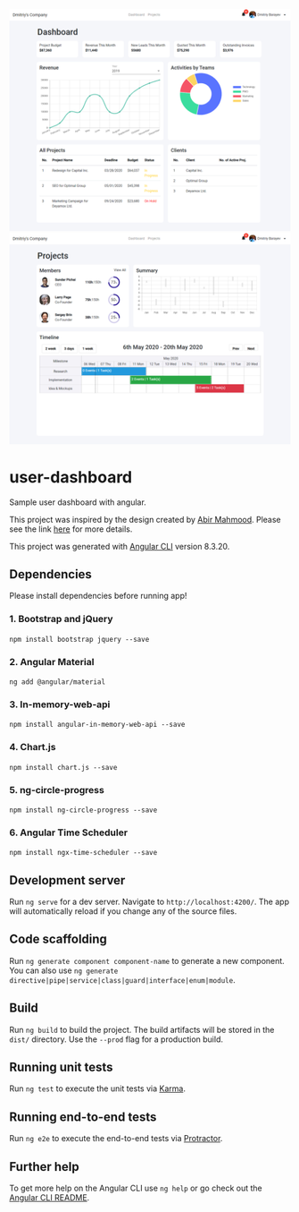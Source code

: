 ![App Preview/Screenshot](https://raw.githubusercontent.com/dbarayev/user-dashboard/master/src/assets/screenshot.png)
![App Preview 2/Screenshot 2](https://raw.githubusercontent.com/dbarayev/user-dashboard/master/src/assets/screenshot2.png)

# user-dashboard
Sample user dashboard with angular.

This project was inspired by the design created by [Abir Mahmood](https://www.linkedin.com/in/abirmahmood/). Please see the link [here](https://dribbble.com/shots/7116199-Cloud-Based-Business-Management-WebApp-Design-Dashboard-Screen) for more details.

This project was generated with [Angular CLI](https://github.com/angular/angular-cli) version 8.3.20.

## Dependencies
Please install dependencies before running app!

### 1. Bootstrap and jQuery
`npm install bootstrap jquery --save`

### 2. Angular Material
`ng add @angular/material`

### 3. In-memory-web-api
`npm install angular-in-memory-web-api --save`

### 4. Chart.js
`npm install chart.js --save`

### 5. ng-circle-progress
`npm install ng-circle-progress --save`

### 6. Angular Time Scheduler
`npm install ngx-time-scheduler --save`


## Development server

Run `ng serve` for a dev server. Navigate to `http://localhost:4200/`. The app will automatically reload if you change any of the source files.

## Code scaffolding

Run `ng generate component component-name` to generate a new component. You can also use `ng generate directive|pipe|service|class|guard|interface|enum|module`.

## Build

Run `ng build` to build the project. The build artifacts will be stored in the `dist/` directory. Use the `--prod` flag for a production build.

## Running unit tests

Run `ng test` to execute the unit tests via [Karma](https://karma-runner.github.io).

## Running end-to-end tests

Run `ng e2e` to execute the end-to-end tests via [Protractor](http://www.protractortest.org/).

## Further help

To get more help on the Angular CLI use `ng help` or go check out the [Angular CLI README](https://github.com/angular/angular-cli/blob/master/README.md).
